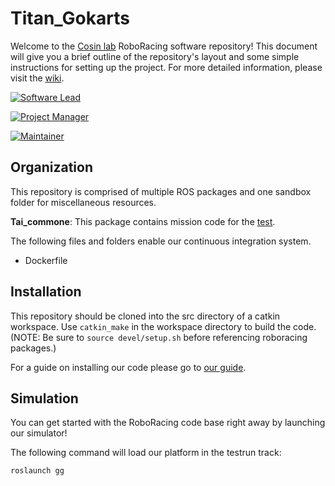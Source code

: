 # Titan_Gokarts

Welcome to the [Cosin lab](https://inc.kmutt.ac.th/~yoodyui/Clips/index.html) RoboRacing software repository! This document will give you a brief outline of the repository's layout and some simple instructions for setting up the project. For more detailed information, please visit the [wiki](https://inc.kmutt.ac.th/~yoodyui/Clips/index.html).

[![Software Lead](https://img.shields.io/badge/Software%20Lead-Punyapat%20Areerob-blue.svg)](https://github.com/59070501436)

[![Project Manager](https://img.shields.io/badge/Project%20Manager-Punyapat%20Areerob-blue.svg)](https://github.com/59070501436)

[![Maintainer](https://img.shields.io/badge/Maintainer-Punyapat%20Areerob-blue.svg)](https://github.com/59070501436)


## Organization
This repository is comprised of multiple ROS packages and one sandbox folder for miscellaneous resources.

**Tai_commone**: This package contains mission code for the [test](https:google.com).

The following files and folders enable our continuous integration system.

* Dockerfile

## Installation

This repository should be cloned into the src directory of a catkin workspace. Use ```catkin_make``` in the workspace directory to build the code. (NOTE: Be sure to ```source devel/setup.sh``` before referencing roboracing packages.)

For a guide on installing our code please go to [our guide](https://wiki.robojackets.org/RoboRacing_Software_Installation_Instructions).

## Simulation

You can get started with the RoboRacing code base right away by launching our simulator!

The following command will load our platform in the testrun track:
```
roslaunch gg
```
